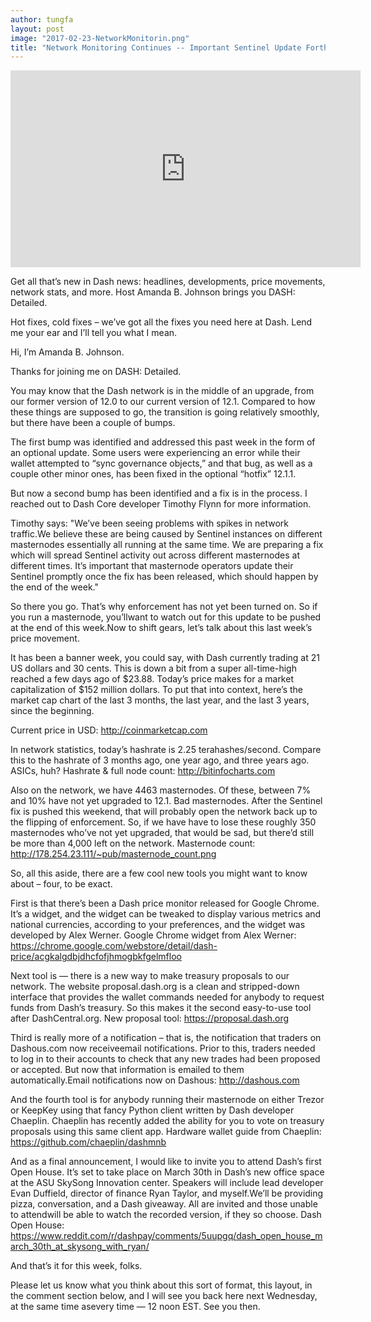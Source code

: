 ```yaml
---
author: tungfa
layout: post
image: "2017-02-23-NetworkMonitorin.png"
title: "Network Monitoring Continues -- Important Sentinel Update Forthcoming | DASH: Detailed "
---
```

<iframe width="560" height="315" src="https://www.youtube.com/embed/pRXFp7Ba3ME" frameborder="0" allowfullscreen></iframe>

Get all that’s new in Dash news: headlines, developments, price movements, network stats, and more. Host Amanda B. Johnson brings you DASH: Detailed.

Hot fixes, cold fixes – we’ve got all the fixes you need here at Dash. Lend me your ear and I’ll tell you what I mean.

Hi, I’m Amanda B. Johnson. 

Thanks for joining me on DASH: Detailed.

You may know that the Dash network is in the middle of an upgrade, from our former version of 12.0 to our current version of 12.1. Compared to how these things are supposed to go, the transition is going relatively smoothly, but there have been a couple of bumps.

The first bump was identified and addressed this past week in the form of an optional update. Some users were experiencing an error while their wallet attempted to “sync governance objects,” and that bug, as well as a couple other minor ones, has been fixed in the optional “hotfix” 12.1.1.

But now a second bump has been identified and a fix is in the process. I reached out to Dash Core developer Timothy Flynn for more information. 

Timothy says: "We’ve been seeing problems with spikes in network traffic.We believe these are being caused by Sentinel instances on different masternodes essentially all running at the same time. We are preparing a fix which will spread Sentinel activity out across different masternodes at different times. It’s important that masternode operators update their Sentinel promptly once the fix has been released, which should happen by the end of the week."

So there you go. That’s why enforcement has not yet been turned on. So if you run a masternode, you’llwant to watch out for this update to be pushed at the end of this week.Now to shift gears, let’s talk about this last week’s price movement. 

It has been a banner week, you could say, with Dash currently trading at 21 US dollars and 30 cents. This is down a bit from a super all-time-high reached a few days ago of $23.88. Today’s price makes for a market capitalization of $152 million dollars. To put that into context, here’s the market cap chart of the last 3 months, the last year, and the last 3 years, since the beginning.

Current price in USD: <http://coinmarketcap.com>

In network statistics, today’s hashrate is 2.25 terahashes/second. Compare this to the hashrate of 3 months ago, one year ago, and three years ago. ASICs, huh? 
Hashrate &amp; full node count: <http://bitinfocharts.com>

Also on the network, we have 4463 masternodes. Of these, between 7% and 10% have not yet upgraded to 12.1. Bad masternodes. After the Sentinel fix is pushed this weekend, that will probably open the network back up to the flipping of enforcement. So, if we have have to lose these roughly 350 masternodes who’ve not yet upgraded, that would be sad, but there’d still be more than 4,000 left on the network.
Masternode count: <http://178.254.23.111/~pub/masternode_count.png>

So, all this aside, there are a few cool new tools you might want to know about – four, to be exact.

First is that there’s been a Dash price monitor released for Google Chrome. It’s a widget, and the widget can be tweaked to display various metrics and national currencies, according to your preferences, and the widget was developed by Alex Werner.
Google Chrome widget from Alex Werner: <https://chrome.google.com/webstore/detail/dash-price/acgkalgdbjdhcfofjhmogbkfgelmfloo>

Next tool is — there is a new way to make treasury proposals to our network. The website proposal.dash.org is a clean and stripped-down interface that provides the wallet commands needed for anybody to request funds from Dash’s treasury. So this makes it the second easy-to-use tool after DashCentral.org. New proposal tool: <https://proposal.dash.org>

Third is really more of a notification – that is, the notification that traders on Dashous.com now receiveemail notifications. Prior to this, traders needed to log in to their accounts to check that any new trades had been proposed or accepted. But now that information is emailed to them automatically.Email notifications now on Dashous: <http://dashous.com>

And the fourth tool is for anybody running their masternode on either Trezor or KeepKey using that fancy Python client written by Dash developer Chaeplin. Chaeplin has recently added the ability for you to vote on treasury proposals using this same client app.
Hardware wallet guide from Chaeplin: <https://github.com/chaeplin/dashmnb> 

And as a final announcement, I would like to invite you to attend Dash’s first Open House. It’s set to take place on March 30th in Dash’s new office space at the ASU SkySong Innovation center. Speakers will include lead developer Evan Duffield, director of finance Ryan Taylor, and myself.We’ll be providing pizza, conversation, and a Dash giveaway. All are invited and those unable to attendwill be able to watch the recorded version, if they so choose.
Dash Open House: <https://www.reddit.com/r/dashpay/comments/5uupgq/dash_open_house_march_30th_at_skysong_with_ryan/> 

And that’s it for this week, folks. 

Please let us know what you think about this sort of format, this layout, in the comment section below, and I will see you back here next Wednesday, at the same time asevery time — 12 noon EST. See you then.
